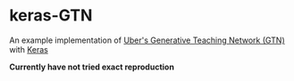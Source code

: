 # keras-GTN
An example implementation of [Uber's Generative Teaching Network (GTN)](https://eng.uber.com/generative-teaching-networks/) with [Keras](https://keras.io)

**Currently have not tried exact reproduction**
